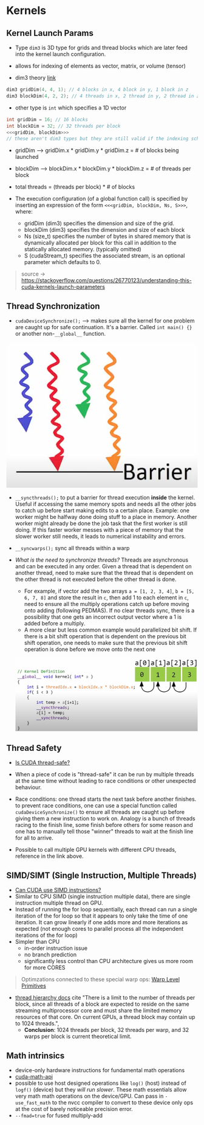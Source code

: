 # Kernels

## Kernel Launch Params

- Type `dim3` is 3D type for grids and thread blocks which are later feed into the kernel launch configuration.

- allows for indexing of elements as vector, matrix, or volume (tensor)

- dim3 theory [link](https://codeyarns.com/tech/2011-02-16-cuda-dim3.html)

```cpp
dim3 gridDim(4, 4, 1); // 4 blocks in x, 4 block in y, 1 block in z
dim3 blockDim(4, 2, 2); // 4 threads in x, 2 thread in y, 2 thread in z
```

- other type is `int` which specifies a 1D vector

```cpp
int gridDim = 16; // 16 blocks
int blockDim = 32; // 32 threads per block
<<<gridDim, blockDim>>>
// these aren't dim3 types but they are still valid if the indexing scheme is 1D
```

- gridDim --> gridDim.x * gridDim.y * gridDim.z = # of blocks being launched

- blockDim --> blockDim.x * blockDim.y * blockDim.z = # of threads per block

- total threads = (threads per block) \* # of blocks

- The execution configuration (of a global function call) is specified by inserting an expression of the form `<<<gridDim, blockDim, Ns, S>>>`, where:

  - gridDim (dim3) specifies the dimension and size of the grid.
  - blockDim (dim3) specifies the dimension and size of each block
  - Ns (size_t) specifies the number of bytes in shared memory that is dynamically allocated per block for this call in addition to the statically allocated memory. (typically omitted)
  - S (cudaStream_t) specifies the associated stream, is an optional parameter which defaults to 0.

> source -> https://stackoverflow.com/questions/26770123/understanding-this-cuda-kernels-launch-parameters

## Thread Synchronization

- `cudaDeviceSynchronize();` --> makes sure all the kernel for one problem are caught up for safe continuation. It's a barrier. Called `int main() {}` or another non-`__global__` function.

![](../assets/barrier.png)

- `__syncthreads();` to put a barrier for thread execution **inside** the kernel. Useful if accessing the same memory spots and needs all the other jobs to catch up before start making edits to a certain place. Example: one worker might be halfway done doing stuff to a place in memory. Another worker might already be done the job task that the first worker is still doing. If this faster worker messes with a piece of memory that the slower worker still needs, it leads to numerical instability and errors.

- `__syncwarps();` sync all threads within a warp

- *What is the need to synchronize threads?* Threads are asynchronous and can be executed in any order. Given a thread that is dependent on another thread, need to make sure that the thread that is dependent on the other thread is not executed before the other thread is done.
  - For example, if vector add the two arrays `a = [1, 2, 3, 4]`, `b = [5, 6, 7, 8]` and store the result in `c`, then add 1 to each element in `c`, need to ensure all the multiply operations catch up before moving onto adding (following PEDMAS). If no clear threads sync, there is a possibility that one gets an incorrect output vector where a 1 is added before a multiply.
  - A more clear but less common example would parallelized bit shift. If there is a bit shift operation that is dependent on the previous bit shift operation, one needs to make sure that the previous bit shift operation is done before we move onto the next one
  
  ![](../assets/bitshift.png)


## Thread Safety

- [Is CUDA thread-safe?](https://forums.developer.nvidia.com/t/is-cuda-thread-safe/2262/2)
- When a piece of code is "thread-safe" it can be run by multiple threads at the same time
  without leading to race conditions or other unexpected behaviour.

- Race conditions: one thread starts the next task before another finishes.
  to prevent race conditions, one can use a special function called `cudaDeviceSynchronize()`
  to ensure all threads are caught up before giving them a new instruction to work on.
  Analogy is a bunch of threads racing to the finish line, some finish before others
  for some reason and one has to manually tell those "winner" threads to wait at the
  finish line for all to arrive.

- Possible to call multiple GPU kernels with different CPU threads, reference in the link above.

## SIMD/SIMT (Single Instruction, Multiple Threads)

- [Can CUDA use SIMD instructions?](https://stackoverflow.com/questions/5238743/can-cuda-use-simd-extensions)
- Similar to CPU SIMD (single instruction multiple data), there are single instruction multiple thread on GPU.
- Instead of running the for loop sequentially, each thread can run a single iteration of the for loop so that it appears to only take the time of one iteration. It can grow linearly if one adds more and more iterations as expected (not enough cores to parallel process all the independent iterations of the for loop)
- Simpler than CPU
  - in-order instruction issue
  - no branch prediction
  - significantly less control than CPU architecture gives us more room for more CORES

> Optimzations connected to these special warp ops: [Warp Level Primitives](https://developer.nvidia.com/blog/using-cuda-warp-level-primitives/)

- [thread hierarchy docs](https://docs.nvidia.com/cuda/cuda-c-programming-guide/index.html#thread-hierarchy) cite "There is a limit to the number of threads per block, since all threads of a block are expected to reside on the same streaming multiprocessor core and must share the limited memory resources of that core. On current GPUs, a thread block may contain up to 1024 threads.",
  - **Conclusion**: 1024 threads per block, 32 threads per warp, and 32 warps per block is current theoretical limit.

## Math intrinsics
- device-only hardware instructions for fundamental math operations
- [cuda-math-api](https://docs.nvidia.com/cuda/cuda-math-api/index.html)
- possible to use host designed operations like `log()` (host) instead of `logf()` (device) but they *will run slower*. These math essentials allow very math math operations on the device/GPU. Can pass in `-use_fast_math` to the nvcc compiler to convert to these device only ops at the cost of barely noticeable precision error.
- `--fmad=true` for fused multiply-add
